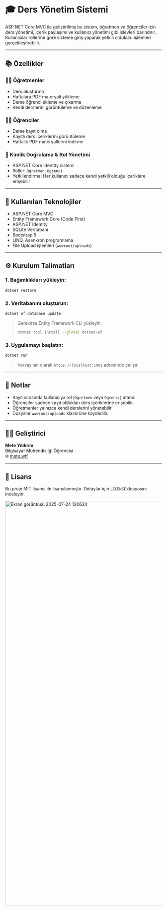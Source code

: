 # 🎓 Ders Yönetim Sistemi

ASP.NET Core MVC ile geliştirilmiş bu sistem, öğretmen ve öğrenciler için ders yönetimi, içerik paylaşımı ve kullanıcı yönetimi gibi işlevleri barındırır. Kullanıcılar rollerine göre sisteme giriş yaparak yetkili oldukları işlemleri gerçekleştirebilir.

---

## 📚 Özellikler

### 👨‍🏫 Öğretmenler
- Ders oluşturma
- Haftalara PDF materyali yükleme
- Derse öğrenci ekleme ve çıkarma
- Kendi derslerini görüntüleme ve düzenleme

### 👨‍🎓 Öğrenciler
- Derse kayıt olma
- Kayıtlı ders içeriklerini görüntüleme
- Haftalık PDF materyallerini indirme

### 🔐 Kimlik Doğrulama & Rol Yönetimi
- ASP.NET Core Identity sistemi
- Roller: `Ogretmen`, `Ogrenci`
- Yetkilendirme: Her kullanıcı sadece kendi yetkili olduğu içeriklere erişebilir

---

## 🧰 Kullanılan Teknolojiler

- ASP.NET Core MVC
- Entity Framework Core (Code First)
- ASP.NET Identity
- SQLite Veritabanı
- Bootstrap 5
- LINQ, Asenkron programlama
- File Upload işlemleri (`wwwroot/uploads`)

---


## ⚙️ Kurulum Talimatları

### 1. Bağımlılıkları yükleyin:
```bash
dotnet restore
```

### 2. Veritabanını oluşturun:
```bash
dotnet ef database update
```

> Gerekirse Entity Framework CLI yükleyin:
> ```bash
> dotnet tool install --global dotnet-ef
> ```

### 3. Uygulamayı başlatın:
```bash
dotnet run
```

> Varsayılan olarak `https://localhost:5001` adresinde çalışır.

---

## 📝 Notlar

- Kayıt sırasında kullanıcıya rol (`Ogretmen` veya `Ogrenci`) atanır.
- Öğrenciler sadece kayıt oldukları ders içeriklerine erişebilir.
- Öğretmenler yalnızca kendi derslerini yönetebilir.
- Dosyalar `wwwroot/uploads` klasörüne kaydedilir.

---

## 👨‍💻 Geliştirici

**Mete Yıldırım**  
Bilgisayar Mühendisliği Öğrencisi  
🌐 [mete.wtf](https://mete.wtf)

---

## 🧾 Lisans

Bu proje MIT lisansı ile lisanslanmıştır. Detaylar için `LICENSE` dosyasını inceleyin.

<img width="2559" height="1299" alt="Ekran görüntüsü 2025-07-24 130624" src="https://github.com/user-attachments/assets/ed567fbf-6d3c-4ddc-b920-4cd298f6516c" />

